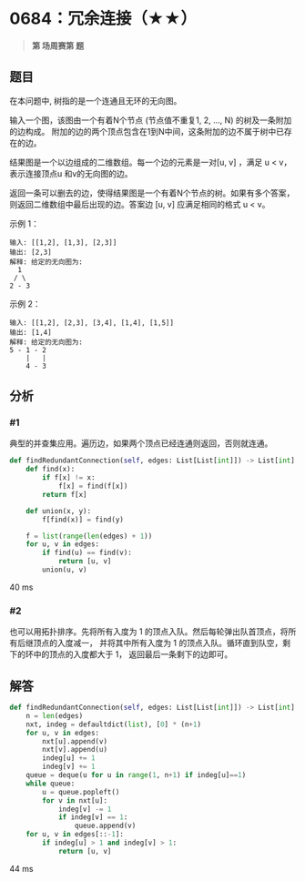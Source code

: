 # 0684：冗余连接（★★）


> **第  场周赛第  题**

## 题目

在本问题中, 树指的是一个连通且无环的无向图。

输入一个图，该图由一个有着N个节点 (节点值不重复1, 2, ..., N) 的树及一条附加的边构成。
附加的边的两个顶点包含在1到N中间，这条附加的边不属于树中已存在的边。

结果图是一个以边组成的二维数组。每一个边的元素是一对[u, v] ，满足 u < v，
表示连接顶点u 和v的无向图的边。

返回一条可以删去的边，使得结果图是一个有着N个节点的树。如果有多个答案，
则返回二维数组中最后出现的边。答案边 [u, v] 应满足相同的格式 u < v。

 
示例 1：

	输入: [[1,2], [1,3], [2,3]]
	输出: [2,3]
	解释: 给定的无向图为:
	  1
	 / \
	2 - 3
	
示例 2：

	输入: [[1,2], [2,3], [3,4], [1,4], [1,5]]
	输出: [1,4]
	解释: 给定的无向图为:
	5 - 1 - 2
		|   |
		4 - 3

 
## 分析

### #1

典型的并查集应用。遍历边，如果两个顶点已经连通则返回，否则就连通。

```python
def findRedundantConnection(self, edges: List[List[int]]) -> List[int]:
    def find(x):
        if f[x] != x:
            f[x] = find(f[x])
        return f[x]

    def union(x, y):
        f[find(x)] = find(y)

    f = list(range(len(edges) + 1))
    for u, v in edges:
        if find(u) == find(v):
            return [u, v]
        union(u, v)
```
40 ms

### #2

也可以用拓扑排序。先将所有入度为 1 的顶点入队。然后每轮弹出队首顶点，将所有后继顶点的入度减一，
并将其中所有入度为 1 的顶点入队。循环直到队空，剩下的环中的顶点的入度都大于 1，
返回最后一条剩下的边即可。

## 解答

```python
def findRedundantConnection(self, edges: List[List[int]]) -> List[int]:
    n = len(edges)
    nxt, indeg = defaultdict(list), [0] * (n+1)
    for u, v in edges:
        nxt[u].append(v)
        nxt[v].append(u)
        indeg[u] += 1
        indeg[v] += 1
    queue = deque(u for u in range(1, n+1) if indeg[u]==1)
    while queue:
        u = queue.popleft()
        for v in nxt[u]:
            indeg[v] -= 1
            if indeg[v] == 1:
                queue.append(v)
    for u, v in edges[::-1]:
        if indeg[u] > 1 and indeg[v] > 1:
            return [u, v]
```
44 ms

